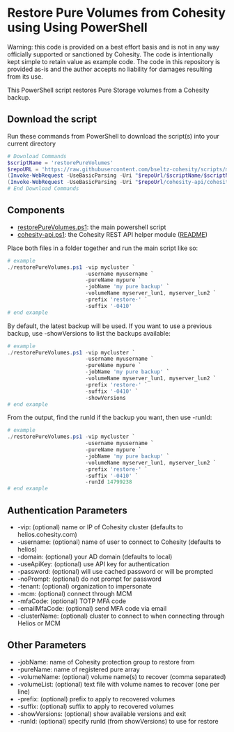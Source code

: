 # Restore Pure Volumes from Cohesity using Using PowerShell

Warning: this code is provided on a best effort basis and is not in any way officially supported or sanctioned by Cohesity. The code is intentionally kept simple to retain value as example code. The code in this repository is provided as-is and the author accepts no liability for damages resulting from its use.

This PowerShell script restores Pure Storage volumes from a Cohesity backup.

## Download the script

Run these commands from PowerShell to download the script(s) into your current directory

```powershell
# Download Commands
$scriptName = 'restorePureVolumes'
$repoURL = 'https://raw.githubusercontent.com/bseltz-cohesity/scripts/master/powershell'
(Invoke-WebRequest -UseBasicParsing -Uri "$repoUrl/$scriptName/$scriptName.ps1").content | Out-File "$scriptName.ps1"; (Get-Content "$scriptName.ps1") | Set-Content "$scriptName.ps1"
(Invoke-WebRequest -UseBasicParsing -Uri "$repoUrl/cohesity-api/cohesity-api.ps1").content | Out-File cohesity-api.ps1; (Get-Content cohesity-api.ps1) | Set-Content cohesity-api.ps1
# End Download Commands
```

## Components

* [restorePureVolumes.ps1](https://raw.githubusercontent.com/bseltz-cohesity/scripts/master/powershell/restorePureVolumes/restorePureVolumes.ps1): the main powershell script
* [cohesity-api.ps1](https://raw.githubusercontent.com/bseltz-cohesity/scripts/master/powershell/cohesity-api/cohesity-api.ps1): the Cohesity REST API helper module ([README](https://github.com/bseltz-cohesity/scripts/tree/master/powershell/cohesity-api))

Place both files in a folder together and run the main script like so:

```powershell
# example
./restorePureVolumes.ps1 -vip mycluster `
                         -username myusername `
                         -pureName mypure `
                         -jobName 'my pure backup' `
                         -volumeName myserver_lun1, myserver_lun2 `
                         -prefix 'restore-' `
                         -suffix '-0410'
# end example
```

By default, the latest backup will be used. If you want to use a previous backup, use -showVersions to list the backups available:

```powershell
# example
./restorePureVolumes.ps1 -vip mycluster `
                         -username myusername `
                         -pureName mypure `
                         -jobName 'my pure backup' `
                         -volumeName myserver_lun1, myserver_lun2 `
                         -prefix 'restore-' `
                         -suffix '-0410' `
                         -showVersions
# end example
```

From the output, find the runId if the backup you want, then use -runId:

```powershell
# example
./restorePureVolumes.ps1 -vip mycluster `
                         -username myusername `
                         -pureName mypure `
                         -jobName 'my pure backup' `
                         -volumeName myserver_lun1, myserver_lun2 `
                         -prefix 'restore-' `
                         -suffix '-0410' `
                         -runId 14799238
# end example
```

## Authentication Parameters

* -vip: (optional) name or IP of Cohesity cluster (defaults to helios.cohesity.com)
* -username: (optional) name of user to connect to Cohesity (defaults to helios)
* -domain: (optional) your AD domain (defaults to local)
* -useApiKey: (optional) use API key for authentication
* -password: (optional) will use cached password or will be prompted
* -noPrompt: (optional) do not prompt for password
* -tenant: (optional) organization to impersonate
* -mcm: (optional) connect through MCM
* -mfaCode: (optional) TOTP MFA code
* -emailMfaCode: (optional) send MFA code via email
* -clusterName: (optional) cluster to connect to when connecting through Helios or MCM

## Other Parameters

* -jobName: name of Cohesity protection group to restore from
* -pureName: name of registered pure array
* -volumeName: (optional) volume name(s) to recover (comma separated)
* -volumeList: (optional) text file with volume names to recover (one per line)
* -prefix: (optional) prefix to apply to recovered volumes
* -suffix: (optional) suffix to apply to recovered volumes
* -showVersions: (optional) show available versions and exit
* -runId: (optional) specify runId (from showVersions) to use for restore
